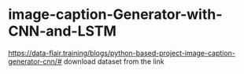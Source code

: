 # image-caption-Generator-with-CNN-and-LSTM
https://data-flair.training/blogs/python-based-project-image-caption-generator-cnn/#
download dataset from the link
